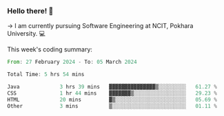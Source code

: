 ### Hello there! 👋

-> I am currently pursuing Software Engineering at NCIT, Pokhara University. 💻


This week's coding summary:
<!--START_SECTION:waka-->

```rust
From: 27 February 2024 - To: 05 March 2024

Total Time: 5 hrs 54 mins

Java             3 hrs 39 mins   ▓▓▓▓▓▓▓▓▓▓▓▓▓▓▓▒░░░░░░░░░   61.27 %
CSS              1 hr 44 mins    ▓▓▓▓▓▓▓▒░░░░░░░░░░░░░░░░░   29.23 %
HTML             20 mins         ▓▒░░░░░░░░░░░░░░░░░░░░░░░   05.69 %
Other            3 mins          ▒░░░░░░░░░░░░░░░░░░░░░░░░   01.11 %
```

<!--END_SECTION:waka-->
